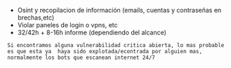 + Osint y recopilacion de información (emails, cuentas y contraseñas en brechas,etc)
+ Violar paneles de login o vpns, etc
+ 32/42h + 8-16h informe (dependiendo del alcance)

```
Si encontramos alguna vulnerabilidad critica abierta, lo mas probable es que esta ya  haya sido explotada/econtrada por alguien mas, normalmente los bots que escanean internet 24/7
```
